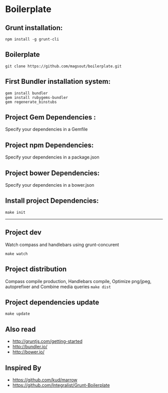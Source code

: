 Boilerplate
===========

## Grunt installation:
```
npm install -g grunt-cli
```

## Boilerplate
```
git clone https://github.com/magsout/boilerplate.git
```

## First Bundler installation system:
```
gem install bundler
gem install rubygems-bundler
gem regenerate_binstubs
```

## Project Gem Dependencies :
Specify your dependencies in a Gemfile 


## Project npm Dependencies:
Specify your dependencies in a package.json 
	
## Project bower Dependencies:
Specify your dependencies in a bower.json 
	
## Install project Dependencies:
```
make init 
```

---
## Project dev
Watch compass and handlebars using grunt-concurent
```
make watch
```

## Project distribution
Compass compile production, Handlebars compile, Optimize png/jpeg, autoprefixer and Combine media queries
```make dist```

## Project dependencies update
```make update```

## Also read

- http://gruntjs.com/getting-started
- http://bundler.io/
- http://bower.io/

##  Inspired By

- https://github.com/kud/marrow
- https://github.com/Integralist/Grunt-Boilerplate

